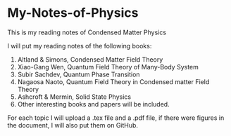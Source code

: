 My-Notes-of-Physics
===================
This is my reading notes of Condensed Matter Physics

I will put my reading notes of the following books:

1. Altland & Simons, Condensed Matter Field Theory
2. Xiao-Gang Wen, Quantum Field Theory of Many-Body System
3. Subir Sachdev, Quantum Phase Transition
4. Nagaosa Naoto, Quantum Field Theory in Condensed matter Field Theory
5. Ashcroft & Mermin, Solid State Physics
6. Other interesting books and papers will be included.

For each topic I will upload a .tex file and a .pdf file, if there were figures in the document, I will also put them on GitHub.
